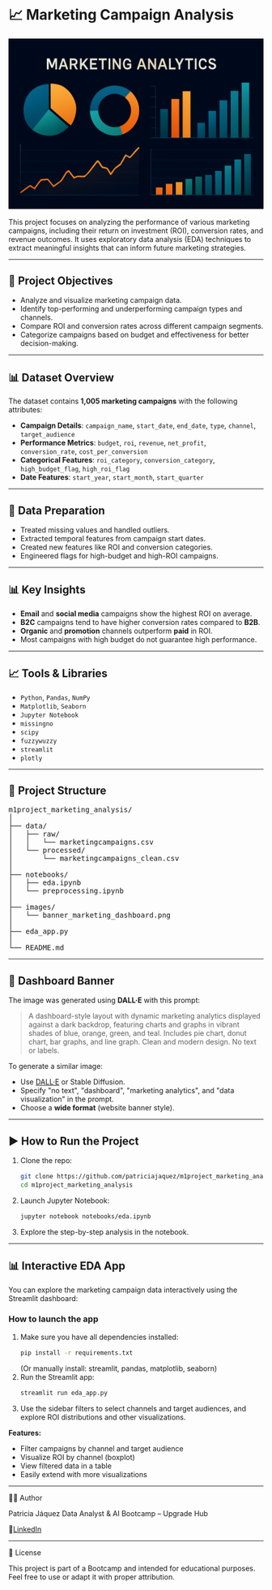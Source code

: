 # 📈 Marketing Campaign Analysis

![Dashboard Banner](./img/banner_marketing_dashboard.png)

This project focuses on analyzing the performance of various marketing campaigns, including their return on investment (ROI), conversion rates, and revenue outcomes. It uses exploratory data analysis (EDA) techniques to extract meaningful insights that can inform future marketing strategies.

---

## 🎯 Project Objectives

- Analyze and visualize marketing campaign data.
- Identify top-performing and underperforming campaign types and channels.
- Compare ROI and conversion rates across different campaign segments.
- Categorize campaigns based on budget and effectiveness for better decision-making.

---

## 📊 Dataset Overview

The dataset contains **1,005 marketing campaigns** with the following attributes:

- **Campaign Details**: `campaign_name`, `start_date`, `end_date`, `type`, `channel`, `target_audience`
- **Performance Metrics**: `budget`, `roi`, `revenue`, `net_profit`, `conversion_rate`, `cost_per_conversion`
- **Categorical Features**: `roi_category`, `conversion_category`, `high_budget_flag`, `high_roi_flag`
- **Date Features**: `start_year`, `start_month`, `start_quarter`

---

## 🧹 Data Preparation

- Treated missing values and handled outliers.
- Extracted temporal features from campaign start dates.
- Created new features like ROI and conversion categories.
- Engineered flags for high-budget and high-ROI campaigns.

---

## 📊 Key Insights

- **Email** and **social media** campaigns show the highest ROI on average.
- **B2C** campaigns tend to have higher conversion rates compared to **B2B**.
- **Organic** and **promotion** channels outperform **paid** in ROI.
- Most campaigns with high budget do not guarantee high performance.

---

## 📈 Tools & Libraries

- `Python`, `Pandas`, `NumPy`
- `Matplotlib`, `Seaborn`
- `Jupyter Notebook`
- `missingno`
- `scipy`
- `fuzzywuzzy`
- `streamlit`
- `plotly`

---

## 📁 Project Structure

<pre lang="text">
m1project_marketing_analysis/
│
├── data/
│   ├── raw/
│   │   └── marketingcampaigns.csv
│   └── processed/
│       └── marketingcampaigns_clean.csv
│
├── notebooks/
│   ├── eda.ipynb
│   └── preprocessing.ipynb
│
├── images/
│   └── banner_marketing_dashboard.png
│
├── eda_app.py
│ 
└── README.md
</pre>

---

## 🧠 Dashboard Banner

The image was generated using **DALL·E** with this prompt:

> A dashboard-style layout with dynamic marketing analytics displayed against a dark backdrop, featuring charts and graphs in vibrant shades of blue, orange, green, and teal. Includes pie chart, donut chart, bar graphs, and line graph. Clean and modern design. No text or labels.

To generate a similar image:
- Use [DALL·E](https://openai.com/dall-e) or Stable Diffusion.
- Specify "no text", "dashboard", "marketing analytics", and "data visualization" in the prompt.
- Choose a **wide format** (website banner style).

---

## ▶️ How to Run the Project

1. Clone the repo:
   ```bash
   git clone https://github.com/patriciajaquez/m1project_marketing_analysis.git
   cd m1project_marketing_analysis
   ```
2. Launch Jupyter Notebook:
   ```bash
   jupyter notebook notebooks/eda.ipynb
   ```
3. Explore the step-by-step analysis in the notebook.

---

## 📊 Interactive EDA App

You can explore the marketing campaign data interactively using the Streamlit dashboard:

### How to launch the app

1. Make sure you have all dependencies installed:
   ```bash
   pip install -r requirements.txt
   ```
   (Or manually install: streamlit, pandas, matplotlib, seaborn)
2. Run the Streamlit app:
   ```bash
   streamlit run eda_app.py
   ```
3. Use the sidebar filters to select channels and target audiences, and explore ROI distributions and other visualizations.

**Features:**
  - Filter campaigns by channel and target audience
  - Visualize ROI by channel (boxplot)
  - View filtered data in a table
  - Easily extend with more visualizations

---

👩‍💻 Author

Patricia Jáquez
Data Analyst & AI Bootcamp – Upgrade Hub

🔗[LinkedIn](https://www.linkedin.com/in/patricia-jaquez/)

---

📝 License

This project is part of a Bootcamp and intended for educational purposes. Feel free to use or adapt it with proper attribution.
